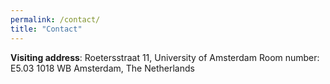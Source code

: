 ```yaml
---
permalink: /contact/
title: "Contact"
--- 
```


**Visiting address**:
Roetersstraat 11, University of Amsterdam
Room number: E5.03
1018 WB Amsterdam, The Netherlands
